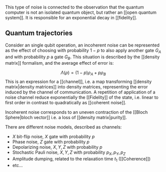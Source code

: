 This type of noise is connected to the observation that the quantum computer is not an isolated quantum object, but rather an [[open quantum system]]. It is responsible for an exponential decay in [[fidelity]]. 

## Quantum trajectories

Consider an single qubit operation, an incoherent noise can be represented as the effect of choosing with probability $1-p$ to also apply another gate $G_A$ and with probability $p$ a gate $G_B$. This situation is described by the [[density matrix]] formalism, and the average effect of error is:

$$\Lambda(\rho)=(1-p)\rho_A+p\rho_B$$
This is an expression for a [[channel]], i.e. a map transforming [[density matrix|density matrices]] into density matrices, representing the error induced by the channel of communication. A repetition of application of a noise channel reduce exponentially the [[Fidelity]] of the state, i.e. linear to first order in contrast to quadratically as [[coherent noise]].

Incoherent noise corresponds to an uneven contraction of the [[Bloch Sphere|bloch vector]] i.e. a loss of [[density matrix|purity]].  

There are different noise models, described as channels:
- $X$ bit-flip noise, $X$ gate with probability $p$
- Phase noise, $Z$ gate with probability $p$
- Depolarizing noise, $X,Y,Z$ with probability $p$
- Stochastic Pauli noise,  $X,Y,Z$ with probability $p_X,p_Y,p_Z$ 
- Amplitude dumping, related to the relaxation time $t_1$ ([[Coherence]])
- etc...